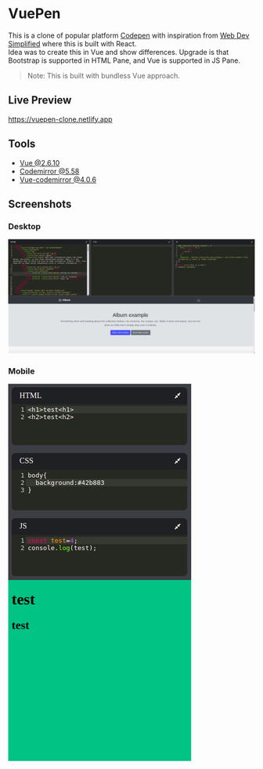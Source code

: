 # VuePen

This is a clone of popular platform [Codepen](https://codepen.io/) with inspiration from [Web Dev Simplified](https://www.youtube.com/channel/UCFbNIlppjAuEX4znoulh0Cw) where this is built with React.  
Idea was to create this in Vue and show differences.
Upgrade is that Bootstrap is supported in HTML Pane, and Vue is supported in JS Pane.

> Note: This is built with bundless Vue approach.

## Live Preview

https://vuepen-clone.netlify.app

## Tools

- [Vue @2.6.10](https://vuejs.org/)
- [Codemirror @5.58](https://codemirror.net/index.html)
- [Vue-codemirror @4.0.6](https://github.com/surmon-china/vue-codemirror)

## Screenshots

### Desktop

![Vuepen Desktop](./screenshots/vuepen-desktop.png)

### Mobile

![Vuepen Mobile](./screenshots/vuepen-mobile.png)
